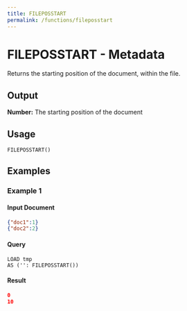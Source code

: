 ```yaml
---
title: FILEPOSSTART
permalink: /functions/fileposstart
---
```


# FILEPOSSTART - Metadata

Returns the starting position of the document, within the file.


## Output

**Number:** The starting position of the document

## Usage

```joda
FILEPOSSTART()
```

## Examples

### Example 1

#### Input Document
```json
{"doc1":1} 
{"doc2":2}
```


#### Query
```joda
LOAD tmp
AS ('': FILEPOSSTART())
```
#### Result
```json
0
10
```


